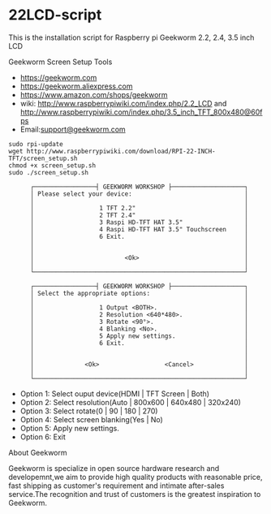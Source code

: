 # 22LCD-script
This is the installation script for Raspberry pi Geekworm 2.2, 2.4, 3.5 inch LCD

Geekworm Screen Setup Tools

* https://geekworm.com
* https://geekworm.aliexpress.com
* https://www.amazon.com/shops/geekworm
* wiki: http://www.raspberrypiwiki.com/index.php/2.2_LCD and http://www.raspberrypiwiki.com/index.php/3.5_inch_TFT_800x480@60fps
* Email:support@geekworm.com

```shell
sudo rpi-update
wget http://www.raspberrypiwiki.com/download/RPI-22-INCH-TFT/screen_setup.sh
chmod +x screen_setup.sh
sudo ./screen_setup.sh
```
          ┌─────────────────┤ GEEKWORM WORKSHOP ├────────────────────┐
          │ Please select your device:                               │
          │                                                          │
          │                  1 TFT 2.2"                              │
          │                  2 TFT 2.4"                              │
          │                  3 Raspi HD-TFT HAT 3.5"                 │
          │                  4 Raspi HD-TFT HAT 3.5" Touchscreen     │          
          │                  6 Exit.                                 │
          │                                                          │
          │                                                          │
          │                         <Ok>                             │
          │                                                          │
          └──────────────────────────────────────────────────────────┘
          
          ┌─────────────────┤ GEEKWORM WORKSHOP ├────────────────────┐
          │ Select the appropriate options:                          │
          │                                                          │
          │                  1 Output <BOTH>.                        │
          │                  2 Resolution <640*480>.                 │
          │                  3 Rotate <90°>.                         │
          │                  4 Blanking <No>.                        │
          │                  5 Apply new settings.                   │
          │                  6 Exit.                                 │
          │                                                          │
          │                                                          │
          │              <Ok>                  <Cancel>              │
          │                                                          │
          └──────────────────────────────────────────────────────────┘

* Option 1: Select ouput device(HDMI | TFT Screen | Both)
* Option 2: Select resolution(Auto | 800x600 | 640x480 | 320x240)
* Option 3: Select rotate(0 | 90 | 180 | 270)
* Option 4: Select screen blanking(Yes | No)
* Option 5: Apply new settings.
* Option 6: Exit

About Geekworm

Geekworm is specialize in open source hardware research and developemnt,we aim to provide high quality products with reasonable price, fast shipping as customer's requirement and intimate after-sales service.The recognition and trust of customers is the greatest inspiration to Geekworm.
